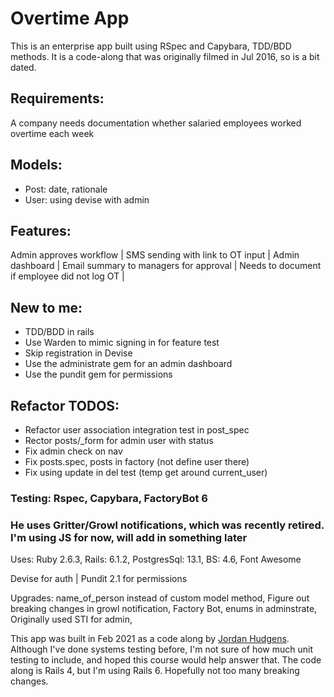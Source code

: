 # Overtime App
This is an enterprise app built using RSpec and Capybara, TDD/BDD methods. It is a code-along that was originally filmed in Jul 2016, so is a bit dated. 

## Requirements:
A company needs documentation whether salaried employees worked overtime each week

## Models: 
* Post: date, rationale
* User: using devise with admin

## Features:
Admin approves workflow |
SMS sending with link to OT input |
Admin dashboard |
Email summary to managers for approval |
Needs to document if employee did not log OT |

## New to me:
* TDD/BDD in rails
* Use Warden to mimic signing in for feature test
* Skip registration in Devise
* Use the administrate gem for an admin dashboard
* Use the pundit gem for permissions

## Refactor TODOS:
- Refactor user association integration test in post_spec
- Rector posts/_form for admin user with status
- Fix admin check on nav
- Fix posts.spec, posts in factory (not define user there)
- Fix using update in del test (temp get around current_user) 

### Testing: Rspec, Capybara, FactoryBot 6

### He uses Gritter/Growl notifications, which was recently retired. I'm using JS for now, will add in something later

Uses: Ruby 2.6.3, Rails: 6.1.2, PostgresSql: 13.1, BS: 4.6, Font Awesome

Devise for auth |
Pundit 2.1 for permissions

Upgrades:  name_of_person instead of custom model method, 
Figure out breaking changes in growl notification, Factory Bot, enums in adminstrate,
Originally used STI for admin,

This app was built in Feb 2021 as a code along by [Jordan Hudgens](https://www.udemy.com/course/professional-ruby-on-rails-coding-course/learn/lecture/5529548#overview). Although I've done systems testing before, I'm not sure of how much unit testing to include, and hoped this course would help answer that. The code along is Rails 4, but I'm using Rails 6. Hopefully not too many breaking changes. 

